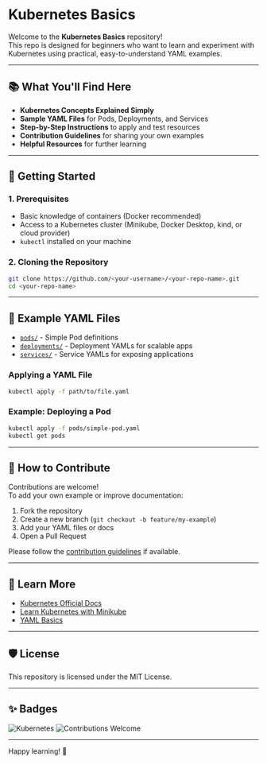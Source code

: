 # Kubernetes Basics

Welcome to the **Kubernetes Basics** repository!  
This repo is designed for beginners who want to learn and experiment with Kubernetes using practical, easy-to-understand YAML examples.

---

## 📚 What You'll Find Here

- **Kubernetes Concepts Explained Simply**
- **Sample YAML Files** for Pods, Deployments, and Services
- **Step-by-Step Instructions** to apply and test resources
- **Contribution Guidelines** for sharing your own examples
- **Helpful Resources** for further learning

---

## 🚀 Getting Started

### 1. Prerequisites

- Basic knowledge of containers (Docker recommended)
- Access to a Kubernetes cluster (Minikube, Docker Desktop, kind, or cloud provider)
- `kubectl` installed on your machine

### 2. Cloning the Repository

```bash
git clone https://github.com/<your-username>/<your-repo-name>.git
cd <your-repo-name>
```

---

## 📝 Example YAML Files

- [`pods/`](pods/) - Simple Pod definitions
- [`deployments/`](deployments/) - Deployment YAMLs for scalable apps
- [`services/`](services/) - Service YAMLs for exposing applications

### Applying a YAML File

```bash
kubectl apply -f path/to/file.yaml
```

### Example: Deploying a Pod

```bash
kubectl apply -f pods/simple-pod.yaml
kubectl get pods
```

---

## 🤝 How to Contribute

Contributions are welcome!  
To add your own example or improve documentation:

1. Fork the repository
2. Create a new branch (`git checkout -b feature/my-example`)
3. Add your YAML files or docs
4. Open a Pull Request

Please follow the [contribution guidelines](CONTRIBUTING.md) if available.

---

## 📖 Learn More

- [Kubernetes Official Docs](https://kubernetes.io/docs/home/)
- [Learn Kubernetes with Minikube](https://minikube.sigs.k8s.io/docs/start/)
- [YAML Basics](https://learnk8s.io/kubernetes-yaml)

---

## 🛡️ License

This repository is licensed under the MIT License.

---

## ✨ Badges

![Kubernetes](https://img.shields.io/badge/kubernetes-beginner-blue)
![Contributions Welcome](https://img.shields.io/badge/contributions-welcome-brightgreen)

---

Happy learning! 🚢

